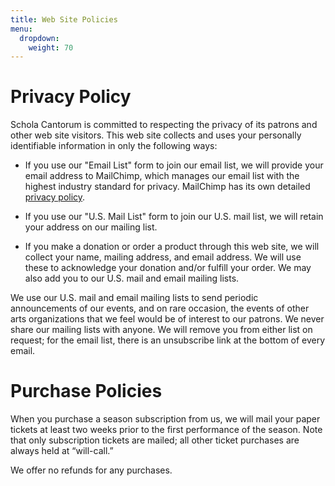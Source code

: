 ```yaml
---
title: Web Site Policies
menu:
  dropdown:
    weight: 70
---
```


# Privacy Policy

Schola Cantorum is committed to respecting the privacy of its patrons and other
web site visitors.  This web site collects and uses your personally identifiable
information in only the following ways:

* If you use our "Email List" form to join our email list, we will provide your
  email address to MailChimp, which manages our email list with the highest
  industry standard for privacy.  MailChimp has its own detailed
  [privacy policy](https://mailchimp.com/legal/privacy/).

* If you use our "U.S. Mail List" form to join our U.S. mail list, we will
  retain your address on our mailing list.

* If you make a donation or order a product through this web site, we will
  collect your name, mailing address, and email address.  We will use these to
  acknowledge your donation and/or fulfill your order.  We may also add you to
  our U.S. mail and email mailing lists.

We use our U.S. mail and email mailing lists to send periodic announcements of
our events, and on rare occasion, the events of other arts organizations that we
feel would be of interest to our patrons.  We never share our mailing lists with
anyone.  We will remove you from either list on request; for the email list,
there is an unsubscribe link at the bottom of every email.

# Purchase Policies

When you purchase a season subscription from us, we will mail your paper tickets
at least two weeks prior to the first performance of the season.  Note that only
subscription tickets are mailed; all other ticket purchases are always held at
“will-call.”

We offer no refunds for any purchases.
